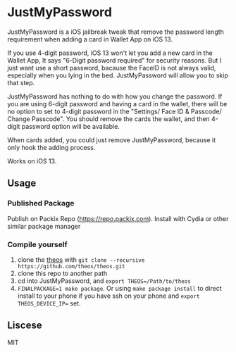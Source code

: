 
# JustMyPassword

JustMyPassword is a iOS jailbreak tweak that remove the password length requirement
when adding a card in Wallet App on iOS 13.

If you use 4-digit password, iOS 13 won't let you add a new card in the Wallet App,
It says "6-Digit password required" for security reasons. But I just want use a short password, 
bacause the FaceID is not always valid, especially when you lying in the bed. JustMyPassword
will allow you to skip that step.

JustMyPassword has nothing to do with how you change the password. If you are using 6-digit 
password and having a card in the wallet, there will be no option to set to 4-digit password
in the "Settings/ Face ID & Passcode/ Change Passcode". You should remove the cards the wallet,
and then 4-digit password option will be available. 

When cards added, you could just remove JustMyPassword, because it only hook the adding process.

Works on iOS 13.

## Usage

### Published Package

Publish on Packix Repo (https://repo.packix.com). Install with Cydia or other similar package manager

### Compile yourself

1. clone the [theos](https://github.com/theos/theos) with `git clone --recursive https://github.com/theos/theos.git`
2. clone this repo to another path
3. cd into JustMyPassword, and `export THEOS=/Path/to/theos`
4. `FINALPACKAGE=1 make package`. Or using `make package install` to direct install to your phone if 
    you have ssh on your phone and `export THEOS_DEVICE_IP=` set.


## Liscese

MIT
